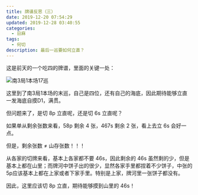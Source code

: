 ```yaml
---
title: 牌谱反思（三）
date: 2019-12-20 07:54:29
updated: 2019-12-28 03:40:55
categories:
  - 日麻
tags:
  - 何切
description: 最后一巡要如何立直？
---
```


这是前天的一个吃四的牌谱，里面的关键一处：

![南3局1本场17巡](07583f6e312ba3f27e4c017cae8a8844.jpg)

这里到了南3局1本场的末巡，自己是四位，还有自己的海底，因此期待能够立直一发海底自摸D1，满贯。

但问题来了，是切 8p 立直呢，还是切 6s 立直呢？

如果单从剩余张数来看，58p 剩余 4 张，467s 剩余 2 张，看上去立 6s 会好一点。

但是，剩余张数 ≠ 山存张数！！！

从各家的切牌来看，基本上各家都不要 46s，因此剩余的 46s 虽然剩的少，但是基本上都在山里；而牌河中饼子出的很少，显然各家手里都捏着不少饼子，中张的5p应该基本上都在上家或者下家手里。特别是上家，牌河里一张饼子都没有。

因此，这里应该切 8p 立直，期待能够摸到山里的 46s！
